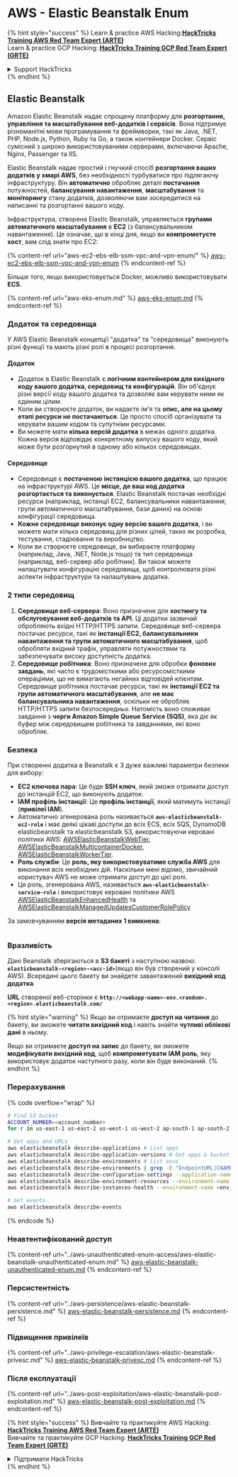 # AWS - Elastic Beanstalk Enum

{% hint style="success" %}
Learn & practice AWS Hacking:<img src="../../../.gitbook/assets/image (1) (1) (1).png" alt="" data-size="line">[**HackTricks Training AWS Red Team Expert (ARTE)**](https://training.hacktricks.xyz/courses/arte)<img src="../../../.gitbook/assets/image (1) (1) (1).png" alt="" data-size="line">\
Learn & practice GCP Hacking: <img src="../../../.gitbook/assets/image (2).png" alt="" data-size="line">[**HackTricks Training GCP Red Team Expert (GRTE)**<img src="../../../.gitbook/assets/image (2).png" alt="" data-size="line">](https://training.hacktricks.xyz/courses/grte)

<details>

<summary>Support HackTricks</summary>

* Check the [**subscription plans**](https://github.com/sponsors/carlospolop)!
* **Join the** 💬 [**Discord group**](https://discord.gg/hRep4RUj7f) or the [**telegram group**](https://t.me/peass) or **follow** us on **Twitter** 🐦 [**@hacktricks\_live**](https://twitter.com/hacktricks_live)**.**
* **Share hacking tricks by submitting PRs to the** [**HackTricks**](https://github.com/carlospolop/hacktricks) and [**HackTricks Cloud**](https://github.com/carlospolop/hacktricks-cloud) github repos.

</details>
{% endhint %}

## Elastic Beanstalk

Amazon Elastic Beanstalk надає спрощену платформу для **розгортання, управління та масштабування веб-додатків і сервісів**. Вона підтримує різноманітні мови програмування та фреймворки, такі як Java, .NET, PHP, Node.js, Python, Ruby та Go, а також контейнери Docker. Сервіс сумісний з широко використовуваними серверами, включаючи Apache, Nginx, Passenger та IIS.

Elastic Beanstalk надає простий і гнучкий спосіб **розгортання ваших додатків у хмарі AWS**, без необхідності турбуватися про підлягаючу інфраструктуру. Він **автоматично** обробляє деталі **постачання** потужностей, **балансування навантаження**, **масштабування** та **моніторингу** стану додатків, дозволяючи вам зосередитися на написанні та розгортанні вашого коду.

Інфраструктура, створена Elastic Beanstalk, управляється **групами автоматичного масштабування** в **EC2** (з балансувальником навантаження). Це означає, що в кінці дня, якщо ви **компрометуєте хост**, вам слід знати про EC2:

{% content-ref url="aws-ec2-ebs-elb-ssm-vpc-and-vpn-enum/" %}
[aws-ec2-ebs-elb-ssm-vpc-and-vpn-enum](aws-ec2-ebs-elb-ssm-vpc-and-vpn-enum/)
{% endcontent-ref %}

Більше того, якщо використовується Docker, можливо використовувати **ECS**.

{% content-ref url="aws-eks-enum.md" %}
[aws-eks-enum.md](aws-eks-enum.md)
{% endcontent-ref %}

### Додаток та середовища

У AWS Elastic Beanstalk концепції "додатка" та "середовища" виконують різні функції та мають різні ролі в процесі розгортання.

#### Додаток

* Додаток в Elastic Beanstalk є **логічним контейнером для вихідного коду вашого додатка, середовищ та конфігурацій**. Він об'єднує різні версії коду вашого додатка та дозволяє вам керувати ними як єдиним цілим.
* Коли ви створюєте додаток, ви надаєте ім'я та **опис, але на цьому етапі ресурси не постачаються**. Це просто спосіб організувати та керувати вашим кодом та супутніми ресурсами.
* Ви можете мати **кілька версій додатка** в межах одного додатка. Кожна версія відповідає конкретному випуску вашого коду, який може бути розгорнутий в одному або кількох середовищах.

#### Середовище

* Середовище є **постаченою інстанцією вашого додатка**, що працює на інфраструктурі AWS. Це **місце, де ваш код додатка розгортається та виконується**. Elastic Beanstalk постачає необхідні ресурси (наприклад, інстанції EC2, балансувальники навантаження, групи автоматичного масштабування, бази даних) на основі конфігурації середовища.
* **Кожне середовище виконує одну версію вашого додатка**, і ви можете мати кілька середовищ для різних цілей, таких як розробка, тестування, стадіювання та виробництво.
* Коли ви створюєте середовище, ви вибираєте платформу (наприклад, Java, .NET, Node.js тощо) та тип середовища (наприклад, веб-сервер або робітник). Ви також можете налаштувати конфігурацію середовища, щоб контролювати різні аспекти інфраструктури та налаштувань додатка.

### 2 типи середовищ

1. **Середовище веб-сервера**: Воно призначене для **хостингу та обслуговування веб-додатків та API**. Ці додатки зазвичай обробляють вхідні HTTP/HTTPS запити. Середовище веб-сервера постачає ресурси, такі як **інстанції EC2, балансувальники навантаження та групи автоматичного масштабування**, щоб обробляти вхідний трафік, управляти потужностями та забезпечувати високу доступність додатка.
2. **Середовище робітника**: Воно призначене для обробки **фонових завдань**, які часто є трудомісткими або ресурсомісткими операціями, що не вимагають негайних відповідей клієнтам. Середовище робітника постачає ресурси, такі як **інстанції EC2 та групи автоматичного масштабування**, але **не має балансувальника навантаження**, оскільки не обробляє HTTP/HTTPS запити безпосередньо. Натомість воно споживає завдання з **черги Amazon Simple Queue Service (SQS)**, яка діє як буфер між середовищем робітника та завданнями, які воно обробляє.

### Безпека

При створенні додатка в Beanstalk є 3 дуже важливі параметри безпеки для вибору:

* **EC2 ключова пара**: Це буде **SSH ключ**, який зможе отримати доступ до інстанцій EC2, що виконують додаток.
* **IAM профіль інстанції**: Це **профіль інстанції**, який матимуть інстанції (**привілеї IAM**).
* Автоматично згенерована роль називається **`aws-elasticbeanstalk-ec2-role`** і має деякі цікаві доступи до всіх ECS, всіх SQS, DynamoDB elasticbeanstalk та elasticbeanstalk S3, використовуючи керовані політики AWS: [AWSElasticBeanstalkWebTier](https://us-east-1.console.aws.amazon.com/iam/home#/policies/arn:aws:iam::aws:policy/AWSElasticBeanstalkWebTier), [AWSElasticBeanstalkMulticontainerDocker](https://us-east-1.console.aws.amazon.com/iam/home#/policies/arn:aws:iam::aws:policy/AWSElasticBeanstalkMulticontainerDocker), [AWSElasticBeanstalkWorkerTier](https://us-east-1.console.aws.amazon.com/iam/home#/policies/arn:aws:iam::aws:policy/AWSElasticBeanstalkWorkerTier).
* **Роль служби**: Це **роль, яку використовуватиме служба AWS** для виконання всіх необхідних дій. Наскільки мені відомо, звичайний користувач AWS не може отримати доступ до цієї ролі.
* Ця роль, згенерована AWS, називається **`aws-elasticbeanstalk-service-role`** і використовує керовані політики AWS [AWSElasticBeanstalkEnhancedHealth](https://us-east-1.console.aws.amazon.com/iam/home#/policies/arn:aws:iam::aws:policy/service-role/AWSElasticBeanstalkEnhancedHealth) та [AWSElasticBeanstalkManagedUpdatesCustomerRolePolicy](https://us-east-1.console.aws.amazon.com/iamv2/home?region=us-east-1#/roles/details/aws-elasticbeanstalk-service-role?section=permissions)

За замовчуванням **версія метаданих 1 вимкнена**:

<figure><img src="../../../.gitbook/assets/image (103).png" alt=""><figcaption></figcaption></figure>

### Вразливість

Дані Beanstalk зберігаються в **S3 бакеті** з наступною назвою: **`elasticbeanstalk-<region>-<acc-id>`**(якщо він був створений у консолі AWS). Всередині цього бакету ви знайдете завантажений **вихідний код додатка**.

**URL** створеної веб-сторінки є **`http://<webapp-name>-env.<random>.<region>.elasticbeanstalk.com/`**

{% hint style="warning" %}
Якщо ви отримаєте **доступ на читання** до бакету, ви зможете **читати вихідний код** і навіть знайти **чутливі облікові дані** в ньому.

Якщо ви отримаєте **доступ на запис** до бакету, ви зможете **модифікувати вихідний код**, щоб **компрометувати** **IAM роль**, яку використовує додаток наступного разу, коли він буде виконаний.
{% endhint %}

### Перерахування

{% code overflow="wrap" %}
```bash
# Find S3 bucket
ACCOUNT_NUMBER=<account_number>
for r in us-east-1 us-east-2 us-west-1 us-west-2 ap-south-1 ap-south-2 ap-northeast-1 ap-northeast-2 ap-northeast-3 ap-southeast-1 ap-southeast-2 ap-southeast-3 ca-central-1 eu-central-1 eu-central-2 eu-west-1 eu-west-2 eu-west-3 eu-north-1 sa-east-1 af-south-1 ap-east-1 eu-south-1 eu-south-2 me-south-1 me-central-1; do aws s3 ls elasticbeanstalk-$r-$ACCOUNT_NUMBER 2>/dev/null && echo "Found in: elasticbeanstalk-$r-$ACCOUNT_NUMBER"; done

# Get apps and URLs
aws elasticbeanstalk describe-applications # List apps
aws elasticbeanstalk describe-application-versions # Get apps & bucket name with source code
aws elasticbeanstalk describe-environments # List envs
aws elasticbeanstalk describe-environments | grep -E "EndpointURL|CNAME"
aws elasticbeanstalk describe-configuration-settings --application-name <app_name> --environment-name <env_name>
aws elasticbeanstalk describe-environment-resources --environment-name <env_name> # Get env info such as SQS used queues
aws elasticbeanstalk describe-instances-health --environment-name <env_name> # Get the instances of an environment

# Get events
aws elasticbeanstalk describe-events
```
{% endcode %}

### Неавтентифікований доступ

{% content-ref url="../aws-unauthenticated-enum-access/aws-elastic-beanstalk-unauthenticated-enum.md" %}
[aws-elastic-beanstalk-unauthenticated-enum.md](../aws-unauthenticated-enum-access/aws-elastic-beanstalk-unauthenticated-enum.md)
{% endcontent-ref %}

### Персистентність

{% content-ref url="../aws-persistence/aws-elastic-beanstalk-persistence.md" %}
[aws-elastic-beanstalk-persistence.md](../aws-persistence/aws-elastic-beanstalk-persistence.md)
{% endcontent-ref %}

### Підвищення привілеїв

{% content-ref url="../aws-privilege-escalation/aws-elastic-beanstalk-privesc.md" %}
[aws-elastic-beanstalk-privesc.md](../aws-privilege-escalation/aws-elastic-beanstalk-privesc.md)
{% endcontent-ref %}

### Після експлуатації

{% content-ref url="../aws-post-exploitation/aws-elastic-beanstalk-post-exploitation.md" %}
[aws-elastic-beanstalk-post-exploitation.md](../aws-post-exploitation/aws-elastic-beanstalk-post-exploitation.md)
{% endcontent-ref %}

{% hint style="success" %}
Вивчайте та практикуйте AWS Hacking:<img src="../../../.gitbook/assets/image (1) (1) (1).png" alt="" data-size="line">[**HackTricks Training AWS Red Team Expert (ARTE)**](https://training.hacktricks.xyz/courses/arte)<img src="../../../.gitbook/assets/image (1) (1) (1).png" alt="" data-size="line">\
Вивчайте та практикуйте GCP Hacking: <img src="../../../.gitbook/assets/image (2).png" alt="" data-size="line">[**HackTricks Training GCP Red Team Expert (GRTE)**<img src="../../../.gitbook/assets/image (2).png" alt="" data-size="line">](https://training.hacktricks.xyz/courses/grte)

<details>

<summary>Підтримати HackTricks</summary>

* Перевірте [**плани підписки**](https://github.com/sponsors/carlospolop)!
* **Приєднуйтесь до** 💬 [**групи Discord**](https://discord.gg/hRep4RUj7f) або [**групи Telegram**](https://t.me/peass) або **слідкуйте** за нами в **Twitter** 🐦 [**@hacktricks\_live**](https://twitter.com/hacktricks_live)**.**
* **Діліться хакерськими трюками, надсилаючи PR до** [**HackTricks**](https://github.com/carlospolop/hacktricks) та [**HackTricks Cloud**](https://github.com/carlospolop/hacktricks-cloud) репозиторіїв на github.

</details>
{% endhint %}

